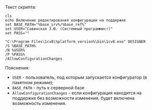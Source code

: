 Текст скрипта:

```@echo off
cls
echo Включение редактирования конфигурации на поддержке
set BASE_PATH="%base_srv%/%base_ref%"
set USER="Савинская З.Ю. (Системный программист)"
set PASS=""

"C:\Program Files\1cv8\%platform_version%\bin\1cv8.exe" DESIGNER 
/S %BASE_PATH% 
/N %USER% 
/P %PASS% 
/AllowConfigurationChanges
```

Пояснения:
* ```USER``` - пользователь, под которым запускается конфигуратор (в пакетном режиме);
* ```BASE_PATH``` - путь к серверной базе
* ```AllowConfigurationChanges``` - если конфигурация находится на поддержке без возможности изменения, будет включена возможность изменения.
